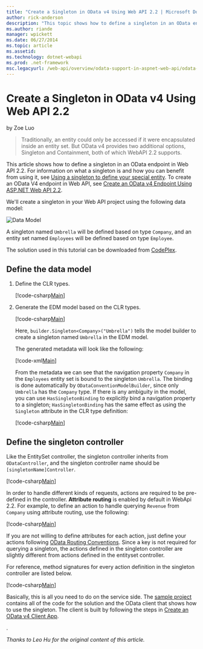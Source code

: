 ```yaml
---
title: "Create a Singleton in OData v4 Using Web API 2.2 | Microsoft Docs"
author: rick-anderson
description: "This topic shows how to define a singleton in an OData endpoint in Web API 2.2."
ms.author: riande
manager: wpickett
ms.date: 06/27/2014
ms.topic: article
ms.assetid: 
ms.technology: dotnet-webapi
ms.prod: .net-framework
msc.legacyurl: /web-api/overview/odata-support-in-aspnet-web-api/odata-v4/using-a-singleton-in-an-odata-endpoint-in-web-api-22
---
```

Create a Singleton in OData v4 Using Web API 2.2
====================
by Zoe Luo

> Traditionally, an entity could only be accessed if it were encapsulated inside an entity set. But OData v4 provides two additional options, Singleton and Containment, both of which WebAPI 2.2 supports.


This article shows how to define a singleton in an OData endpoint in Web API 2.2. For information on what a singleton is and how you can benefit from using it, see [Using a singleton to define your special entity](https://blogs.msdn.com/b/odatateam/archive/2014/03/05/use-singleton-to-define-your-special-entity.aspx). To create an OData V4 endpoint in Web API, see [Create an OData v4 Endpoint Using ASP.NET Web API 2.2](create-an-odata-v4-endpoint.md). 

We'll create a singleton in your Web API project using the following data model:

![Data Model](using-a-singleton-in-an-odata-endpoint-in-web-api-22/_static/image1.png)

A singleton named `Umbrella` will be defined based on type `Company`, and an entity set named `Employees` will be defined based on type `Employee`.

The solution used in this tutorial can be downloaded from [CodePlex](http://aspnet.codeplex.com/sourcecontrol/latest#Samples/WebApi/OData/v4/ODataSingletonSample/).

## Define the data model

1. Define the CLR types.

    [!code-csharp[Main](using-a-singleton-in-an-odata-endpoint-in-web-api-22/samples/sample1.cs)]
2. Generate the EDM model based on the CLR types.

    [!code-csharp[Main](using-a-singleton-in-an-odata-endpoint-in-web-api-22/samples/sample2.cs)]

    Here, `builder.Singleton<Company>("Umbrella")` tells the model builder to create a singleton named `Umbrella` in the EDM model.

    The generated metadata will look like the following:

    [!code-xml[Main](using-a-singleton-in-an-odata-endpoint-in-web-api-22/samples/sample3.xml)]

    From the metadata we can see that the navigation property `Company` in the `Employees` entity set is bound to the singleton `Umbrella`. The binding is done automatically by `ODataConventionModelBuilder`, since only `Umbrella` has the `Company` type. If there is any ambiguity in the model, you can use `HasSingletonBinding` to explicitly bind a navigation property to a singleton; `HasSingletonBinding` has the same effect as using the `Singleton` attribute in the CLR type definition:

    [!code-csharp[Main](using-a-singleton-in-an-odata-endpoint-in-web-api-22/samples/sample4.cs)]

## Define the singleton controller

Like the EntitySet controller, the singleton controller inherits from `ODataController`, and the singleton controller name should be `[singletonName]Controller`.

[!code-csharp[Main](using-a-singleton-in-an-odata-endpoint-in-web-api-22/samples/sample5.cs)]

In order to handle different kinds of requests, actions are required to be pre-defined in the controller. **Attribute routing** is enabled by default in WebApi 2.2. For example, to define an action to handle querying `Revenue` from `Company` using attribute routing, use the following:

[!code-csharp[Main](using-a-singleton-in-an-odata-endpoint-in-web-api-22/samples/sample6.cs)]

If you are not willing to define attributes for each action, just define your actions following [OData Routing Conventions](../odata-routing-conventions.md). Since a key is not required for querying a singleton, the actions defined in the singleton controller are slightly different from actions defined in the entityset controller.

For reference, method signatures for every action definition in the singleton controller are listed below.

[!code-csharp[Main](using-a-singleton-in-an-odata-endpoint-in-web-api-22/samples/sample7.cs)]

Basically, this is all you need to do on the service side. The [sample project](http://aspnet.codeplex.com/sourcecontrol/latest#Samples/WebApi/OData/v4/ODataSingletonSample/) contains all of the code for the solution and the OData client that shows how to use the singleton. The client is built by following the steps in [Create an OData v4 Client App](create-an-odata-v4-client-app.md).

. 

*Thanks to Leo Hu for the original content of this article.*